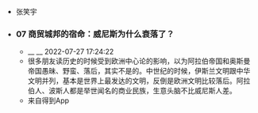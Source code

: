 - 张笑宇
- ### 07 商贸城邦的宿命：威尼斯为什么衰落了？
    - __ __ 2022-07-27 17:24:22
    - 很多朋友读历史的时候受到欧洲中心论的影响，以为阿拉伯帝国和奥斯曼帝国愚昧、野蛮、落后，其实不是的。中世纪的时候，伊斯兰文明跟中华文明并列，基本是世界上最发达的文明，反倒是欧洲文明比较落后。阿拉伯人、波斯人都是举世闻名的商业民族，生意头脑不比威尼斯人差。
    - 来自得到App
